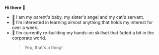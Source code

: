 **Hi there 👋**

- 💞️ I am my parent's baby, my sister's angel and my cat's servant.
- 👀 I’m interested in learning almost anything that holds my interest for over a week.
- 🌱 I’m currently re-building my hands-on skillset that faded a bit in the corporate world.
    > Yep, that's a thing! 


<!---
bhbha/bhbha is a ✨ special ✨ repository because its `README.md` (this file) appears on your GitHub profile.
You can click the Preview link to take a look at your changes.
--->
